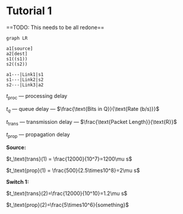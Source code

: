 # Tutorial 1

==TODO: This needs to be all redone==

```mermaid
graph LR

a1[source]
a2[dest]
s1((s1))
s2((s2))

a1---|Link1|s1
s1---|Link2|s2
s2---|Link3|a2
```

$t_{\text{proc}}$ — processing delay

$t_q$ — queue delay — $\frac{\text{Bits in Q}}{\text{Rate (b/s)}}$

$t_\text{trans}$ — transmission delay — $\frac{\text{Packet Length}}{\text{R}}$

$t_\text{prop}$ — propagation delay



**Source:**

$t_\text{trans}(1) = \frac{12000}{10^7}=1200\mu s$

$t_\text{prop}(1) = \frac{500}{2.5\times10^8}=2\mu s$



**Switch 1:**

$t_\text{trans}(2)=\frac{12000}{10^10}=1.2\mu s$

$t_\text{prop}(2)=\frac{5\times10^6}{something}$

